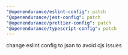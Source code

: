 ```yaml
---
"@openendurance/eslint-config": patch
"@openendurance/jest-config": patch
"@openendurance/prettier-config": patch
"@openendurance/typescript-config": patch
---
```


change eslint config to json to avoid cjs issues
